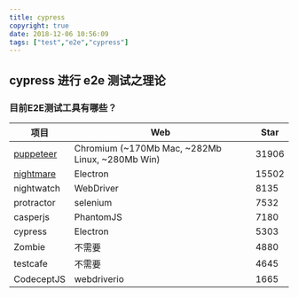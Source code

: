 ```yaml
---
title: cypress
copyright: true
date: 2018-12-06 10:56:09
tags: ["test","e2e","cypress"]
---
```

## cypress 进行 e2e 测试之理论

### 目前E2E测试工具有哪些？
|项目|	Web	|Star|
|----|----|----|
|[puppeteer](https://github.com/GoogleChrome/puppeteer)|	Chromium (~170Mb Mac, ~282Mb Linux, ~280Mb Win)	|31906|
|[nightmare](https://github.com/segmentio/nightmare)|	Electron|	15502|
|nightwatch|	WebDriver	|8135|
|protractor|	selenium	|7532|
|casperjs|	PhantomJS	|7180|
|cypress|	Electron	|5303|
|Zombie	|不需要	|4880|
|testcafe|	不需要|	4645|
|CodeceptJS|	webdriverio	|1665|